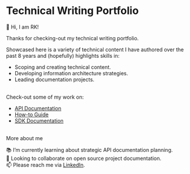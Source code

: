 # Technical Writing Portfolio

👋 Hi, I am RK!

Thanks for checking-out my technical writing portfolio.

Showcased here is a variety of technical content I have authored over the past 8 years and (hopefully) highlights skills in:

- Scoping and creating technical content.
- Developing information architecture strategies.
- Leading documentation projects.

</br>
Check-out some of my work on:

- [API Documentation](https://github.com/rkmanga/Technical-Writing-Portfolio/blob/main/01.%20API%20Documentation/README.md)
- [How-to Guide](https://github.com/rkmanga/Technical-Writing-Portfolio/blob/main/02.%20How-to%20Guide/README.md)
- [SDK Documentation](https://github.com/rkmanga/Technical-Writing-Portfolio/tree/main/04.%20SDK%20Documentation)

</br>
More about me

📚 I’m currently learning about strategic API documentation planning.</br>
👥 Looking to collaborate on open source project documentation.</br>
📫 Please reach me via [LinkedIn](http://linkedin.com/in/rkman).
